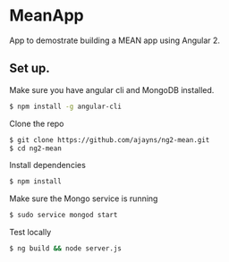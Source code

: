 # MeanApp

App to demostrate building a MEAN app using Angular 2.

## Set up.
Make sure you have angular cli and MongoDB installed.
```bash
$ npm install -g angular-cli
```

Clone the repo
```bash
$ git clone https://github.com/ajayns/ng2-mean.git
$ cd ng2-mean
```

Install dependencies
```bash
$ npm install
```

Make sure the Mongo service is running
```bash
$ sudo service mongod start
```

Test locally
```bash
$ ng build && node server.js
```

